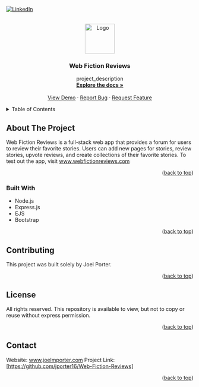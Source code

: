 <!-- Improved compatibility of back to top link: See: https://github.com/othneildrew/Best-README-Template/pull/73 -->
<a name="readme-top"></a>


<!-- PROJECT SHIELDS -->
<!--
*** I'm using markdown "reference style" links for readability.
*** Reference links are enclosed in brackets [ ] instead of parentheses ( ).
*** See the bottom of this document for the declaration of the reference variables
*** https://www.markdownguide.org/basic-syntax/#reference-style-links
-->
[![LinkedIn][linkedin-shield]][linkedin-url]

<!-- PROJECT LOGO -->
<br />
<div align="center">
  <a href="https://github.com/jporter16/Web-Fiction-Reviews">
    <img src="images/logo.png" alt="Logo" width="80" height="80">
  </a>

<h3 align="center">Web Fiction Reviews</h3>

  <p align="center">
    project_description
    <br />
    <a href="https://github.com/jporter16/Web-Fiction-Reviews"><strong>Explore the docs »</strong></a>
    <br />
    <br />
    <a href="https://github.com/jporter16/Web-Fiction-Reviews">View Demo</a>
    ·
    <a href="https://github.com/jporter16/Web-Fiction-Reviews/issues">Report Bug</a>
    ·
    <a href="https://github.com/jporter16/Web-Fiction-Reviews/issues">Request Feature</a>
  </p>
</div>



<!-- TABLE OF CONTENTS -->
<details>
  <summary>Table of Contents</summary>
  <ol>
    <li>
      <a href="#about-the-project">About The Project</a>
      <ul>
        <li><a href="#built-with">Built With</a></li>
      </ul>
    </li>
    <li>
      <a href="#getting-started">Getting Started</a>
      <ul>
        <li><a href="#prerequisites">Prerequisites</a></li>
        <li><a href="#installation">Installation</a></li>
      </ul>
    </li>
    <li><a href="#usage">Usage</a></li>
    <li><a href="#roadmap">Roadmap</a></li>
    <li><a href="#contributing">Contributing</a></li>
    <li><a href="#license">License</a></li>
    <li><a href="#contact">Contact</a></li>
    <li><a href="#acknowledgments">Acknowledgments</a></li>
  </ol>
</details>



<!-- ABOUT THE PROJECT -->
## About The Project


Web Fiction Reviews is a full-stack web app that provides a forum for users to review their favorite stories. Users can add new pages for stories, review stories, upvote reviews, and create collections of their favorite stories.
To test out the app, visit www.webfictionreviews.com
<p align="right">(<a href="#readme-top">back to top</a>)</p>



### Built With

* Node.js
* Express.js
* EJS
* Bootstrap

<p align="right">(<a href="#readme-top">back to top</a>)</p>


<!-- CONTRIBUTING -->
## Contributing

This project was built solely by Joel Porter.

<p align="right">(<a href="#readme-top">back to top</a>)</p>



<!-- LICENSE -->
## License

All rights reserved. This repository is available to view, but not to copy or reuse without express permission.
<p align="right">(<a href="#readme-top">back to top</a>)</p>



<!-- CONTACT -->
## Contact

Website: www.joelmporter.com
Project Link: [https://github.com/jporter16/Web-Fiction-Reviews]

<p align="right">(<a href="#readme-top">back to top</a>)</p>


<!-- MARKDOWN LINKS & IMAGES -->
<!-- https://www.markdownguide.org/basic-syntax/#reference-style-links -->
[contributors-shield]: https://img.shields.io/github/contributors/github_username/repo_name.svg?style=for-the-badge
[contributors-url]: https://github.com/github_username/repo_name/graphs/contributors
[forks-shield]: https://img.shields.io/github/forks/github_username/repo_name.svg?style=for-the-badge
[forks-url]: https://github.com/github_username/repo_name/network/members
[stars-shield]: https://img.shields.io/github/stars/github_username/repo_name.svg?style=for-the-badge
[stars-url]: https://github.com/github_username/repo_name/stargazers
[issues-shield]: https://img.shields.io/github/issues/github_username/repo_name.svg?style=for-the-badge
[issues-url]: https://github.com/github_username/repo_name/issues
[license-shield]: https://img.shields.io/github/license/github_username/repo_name.svg?style=for-the-badge
[license-url]: https://github.com/github_username/repo_name/blob/master/LICENSE.txt
[linkedin-shield]: https://img.shields.io/badge/-LinkedIn-black.svg?style=for-the-badge&logo=linkedin&colorB=555
[linkedin-url]: https://linkedin.com/in/joelmporter/
[product-screenshot]: images/screenshot.png
[Next.js]: https://img.shields.io/badge/next.js-000000?style=for-the-badge&logo=nextdotjs&logoColor=white
[Next-url]: https://nextjs.org/
[React.js]: https://img.shields.io/badge/React-20232A?style=for-the-badge&logo=react&logoColor=61DAFB
[React-url]: https://reactjs.org/

[Bootstrap.com]: https://img.shields.io/badge/Bootstrap-563D7C?style=for-the-badge&logo=bootstrap&logoColor=white
[Bootstrap-url]: https://getbootstrap.com
